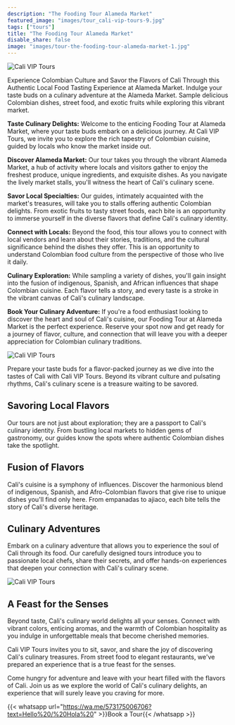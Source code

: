 ```yaml
---
description: "The Fooding Tour Alameda Market"
featured_image: "images/tour_cali-vip-tours-9.jpg"
tags: ["tours"]
title: "The Fooding Tour Alameda Market"
disable_share: false
image: "images/tour-the-fooding-tour-alameda-market-1.jpg"
---
```


![Cali VIP Tours](/images/tour-the-fooding-tour-alameda-market-4.jpg)

Experience Colombian Culture and Savor the Flavors of Cali Through this Authentic Local Food Tasting Experience at Alameda Market. Indulge your taste buds on a culinary adventure at the Alameda Market. Sample delicious Colombian dishes, street food, and exotic fruits while exploring this vibrant market.

**Taste Culinary Delights:** Welcome to the enticing Fooding Tour at Alameda Market, where your taste buds embark on a delicious journey. At Cali VIP Tours, we invite you to explore the rich tapestry of Colombian cuisine, guided by locals who know the market inside out.

**Discover Alameda Market:** Our tour takes you through the vibrant Alameda Market, a hub of activity where locals and visitors gather to enjoy the freshest produce, unique ingredients, and exquisite dishes. As you navigate the lively market stalls, you'll witness the heart of Cali's culinary scene.

**Savor Local Specialties:** Our guides, intimately acquainted with the market's treasures, will take you to stalls offering authentic Colombian delights. From exotic fruits to tasty street foods, each bite is an opportunity to immerse yourself in the diverse flavors that define Cali's culinary identity.

**Connect with Locals:** Beyond the food, this tour allows you to connect with local vendors and learn about their stories, traditions, and the cultural significance behind the dishes they offer. This is an opportunity to understand Colombian food culture from the perspective of those who live it daily.

**Culinary Exploration:** While sampling a variety of dishes, you'll gain insight into the fusion of indigenous, Spanish, and African influences that shape Colombian cuisine. Each flavor tells a story, and every taste is a stroke in the vibrant canvas of Cali's culinary landscape.

**Book Your Culinary Adventure:** If you're a food enthusiast looking to discover the heart and soul of Cali's cuisine, our Fooding Tour at Alameda Market is the perfect experience. Reserve your spot now and get ready for a journey of flavor, culture, and connection that will leave you with a deeper appreciation for Colombian culinary traditions.

![Cali VIP Tours](/images/tour-the-fooding-tour-alameda-market-3.jpg)

Prepare your taste buds for a flavor-packed journey as we dive into the tastes of Cali with Cali VIP Tours. Beyond its vibrant culture and pulsating rhythms, Cali's culinary scene is a treasure waiting to be savored.

## Savoring Local Flavors

Our tours are not just about exploration; they are a passport to Cali's culinary identity. From bustling local markets to hidden gems of gastronomy, our guides know the spots where authentic Colombian dishes take the spotlight.

## Fusion of Flavors

Cali's cuisine is a symphony of influences. Discover the harmonious blend of indigenous, Spanish, and Afro-Colombian flavors that give rise to unique dishes you'll find only here. From empanadas to ajiaco, each bite tells the story of Cali's diverse heritage.

## Culinary Adventures

Embark on a culinary adventure that allows you to experience the soul of Cali through its food. Our carefully designed tours introduce you to passionate local chefs, share their secrets, and offer hands-on experiences that deepen your connection with Cali's culinary scene.

![Cali VIP Tours](/images/tour-the-fooding-tour-alameda-market-2.jpg)

## A Feast for the Senses

Beyond taste, Cali's culinary world delights all your senses. Connect with vibrant colors, enticing aromas, and the warmth of Colombian hospitality as you indulge in unforgettable meals that become cherished memories.

Cali VIP Tours invites you to sit, savor, and share the joy of discovering Cali's culinary treasures. From street food to elegant restaurants, we've prepared an experience that is a true feast for the senses.

Come hungry for adventure and leave with your heart filled with the flavors of Cali. Join us as we explore the world of Cali's culinary delights, an experience that will surely leave you craving for more.

{{< whatsapp url="https://wa.me/573175006706?text=Hello%20/%20Hola%20" >}}Book a Tour{{< /whatsapp >}}
